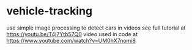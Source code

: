 # vehicle-tracking
use simple image processing to detect cars in videos
see full tutorial at https://youtu.be/T4j7Ytb57Q0
video used in code at https://www.youtube.com/watch?v=UM0hX7nomi8
